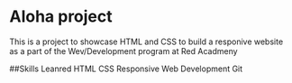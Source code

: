 # Aloha project
This is a project to showcase HTML and CSS to build a responive website as a part of the Wev/Development program at Red Acadmeny

##Skills Leanred 
HTML
CSS
Responsive Web Development
Git
